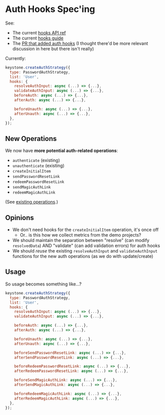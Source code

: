 # Auth Hooks Spec'ing

See:

- The current [hooks API ref](https://www.keystonejs.com/api/hooks#authentication-hooks)
- The current [hooks guide](https://www.keystonejs.com/guides/hooks)
- The [PR that added auth hooks](https://github.com/keystonejs/keystone/pull/2039) (I thought there'd be more relevant discussion in here but there isn't really)

Currently:

```js
keystone.createAuthStrategy({
  type: PasswordAuthStrategy,
  list: 'User',
  hooks: {
    resolveAuthInput: async (...) => {...},
    validateAuthInput: async (...) => {...},
    beforeAuth: async (...) => {...},
    afterAuth: async (...) => {...},

    beforeUnauth: async (...) => {...},
    afterUnauth: async (...) => {...},
  },
});
```

## New Operations

We now have **more potential auth-related operations**:

- `authenticate` (existing)
- `unauthenticate` (existing)
- `createInitialItem`
- `sendPasswordResetLink`
- `redeemPasswordResetLink`
- `sendMagicAuthLink`
- `redeemMagicAuthLink`

(See [existing operations](https://www.keystonejs.com/guides/hooks#operation).)

## Opinions

- We don't need hooks for the `createInitialItem` operation, it's once off
  - Or.. is this how we collect metrics from the demo projects?
- We should maintain the separation between "resolve" (can modify `resolvedData`) AND "validate" (can add validation errors) for auth hooks
- We should _reuse_ the existing `resolveAuthInput` and `validateAuthInput` functions for the new auth operations (as we do with update/create)

## Usage

So usage becomes something like...?

```js
keystone.createAuthStrategy({
  type: PasswordAuthStrategy,
  list: 'User',
  hooks: {
    resolveAuthInput: async (...) => {...},
    validateAuthInput: async (...) => {...},

    beforeAuth: async (...) => {...},
    afterAuth: async (...) => {...},

    beforeUnauth: async (...) => {...},
    afterUnauth: async (...) => {...},

    beforeSendPasswordResetLink: async (...) => {...},
    afterSendPasswordResetLink: async (...) => {...},

    beforeRedeemPasswordResetLink: async (...) => {...},
    afterRedeemPasswordResetLink: async (...) => {...},

    beforeSendMagicAuthLink: async (...) => {...},
    afterSendMagicAuthLink: async (...) => {...},

    beforeRedeemMagicAuthLink: async (...) => {...},
    afterRedeemMagicAuthLink: async (...) => {...},
  },
});
```
